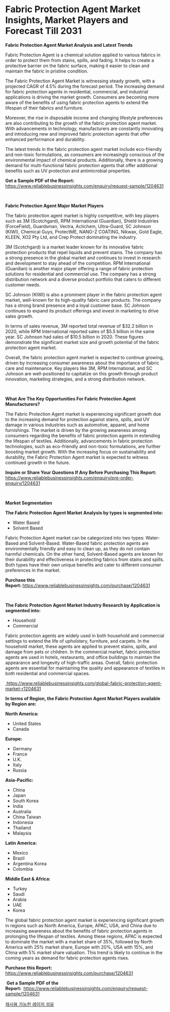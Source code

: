 <p><h1>Fabric Protection Agent Market Insights, Market Players and Forecast Till 2031</h1></p><p><strong>Fabric Protection Agent Market Analysis and Latest Trends</strong></p>
<p><p>Fabric Protection Agent is a chemical solution applied to various fabrics in order to protect them from stains, spills, and fading. It helps to create a protective barrier on the fabric surface, making it easier to clean and maintain the fabric in pristine condition.</p><p>The Fabric Protection Agent Market is witnessing steady growth, with a projected CAGR of 4.5% during the forecast period. The increasing demand for fabric protection agents in residential, commercial, and industrial applications is driving the market growth. Consumers are becoming more aware of the benefits of using fabric protection agents to extend the lifespan of their fabrics and furniture.</p><p>Moreover, the rise in disposable income and changing lifestyle preferences are also contributing to the growth of the fabric protection agent market. With advancements in technology, manufacturers are constantly innovating and introducing new and improved fabric protection agents that offer enhanced performance and durability.</p><p>The latest trends in the fabric protection agent market include eco-friendly and non-toxic formulations, as consumers are increasingly conscious of the environmental impact of chemical products. Additionally, there is a growing demand for multi-functional fabric protection agents that offer additional benefits such as UV protection and antimicrobial properties.</p></p>
<p><strong>Get a Sample PDF of the Report:&nbsp;</strong> <a href="https://www.reliablebusinessinsights.com/enquiry/request-sample/1204631">https://www.reliablebusinessinsights.com/enquiry/request-sample/1204631</a></p>
<p>&nbsp;</p>
<p><strong>Fabric Protection Agent Major Market Players</strong></p>
<p><p>The fabric protection agent market is highly competitive, with key players such as 3M (Scotchgard), RPM International (Guardian), Shield Industries (ForceField), Guardsman, Vectra, Actichem, Ultra-Guard, SC Johnson (KIWI), Chemical Guys, ProtectME, NANO-Z COATING, Nikwax, Gold Eagle, KLEEN, XO2 Pty Ltd, and Crep Protect dominating the industry.</p><p>3M (Scotchgard) is a market leader known for its innovative fabric protection products that repel liquids and prevent stains. The company has a strong presence in the global market and continues to invest in research and development to stay ahead of the competition. RPM International (Guardian) is another major player offering a range of fabric protection solutions for residential and commercial use. The company has a strong distribution network and a diverse product portfolio that caters to different customer needs.</p><p>SC Johnson (KIWI) is also a prominent player in the fabric protection agent market, well-known for its high-quality fabric care products. The company has a strong brand presence and a loyal customer base. SC Johnson continues to expand its product offerings and invest in marketing to drive sales growth.</p><p>In terms of sales revenue, 3M reported total revenue of $32.2 billion in 2020, while RPM International reported sales of $5.5 billion in the same year. SC Johnson had sales of $10.5 billion in 2020. These figures demonstrate the significant market size and growth potential of the fabric protection agent market.</p><p>Overall, the fabric protection agent market is expected to continue growing, driven by increasing consumer awareness about the importance of fabric care and maintenance. Key players like 3M, RPM International, and SC Johnson are well-positioned to capitalize on this growth through product innovation, marketing strategies, and a strong distribution network.</p></p>
<p>&nbsp;</p>
<p><strong>What Are The Key Opportunities For Fabric Protection Agent Manufacturers?</strong></p>
<p><p>The Fabric Protection Agent market is experiencing significant growth due to the increasing demand for protection against stains, spills, and UV damage in various industries such as automotive, apparel, and home furnishings. The market is driven by the growing awareness among consumers regarding the benefits of fabric protection agents in extending the lifespan of textiles. Additionally, advancements in fabric protection technologies, such as eco-friendly and non-toxic formulations, are further boosting market growth. With the increasing focus on sustainability and durability, the Fabric Protection Agent market is expected to witness continued growth in the future.</p></p>
<p><strong>Inquire or Share Your Questions If Any Before Purchasing This Report:</strong> <a href="https://www.reliablebusinessinsights.com/enquiry/pre-order-enquiry/1204631">https://www.reliablebusinessinsights.com/enquiry/pre-order-enquiry/1204631</a></p>
<p>&nbsp;</p>
<p><strong>Market Segmentation</strong></p>
<p><strong>The Fabric Protection Agent Market Analysis by types is segmented into:</strong></p>
<p><ul><li>Water Based</li><li>Solvent Based</li></ul></p>
<p><p>Fabric Protection Agent market can be categorized into two types: Water-Based and Solvent-Based. Water-Based fabric protection agents are environmentally friendly and easy to clean up, as they do not contain harmful chemicals. On the other hand, Solvent-Based agents are known for their durability and effectiveness in protecting fabrics from stains and spills. Both types have their own unique benefits and cater to different consumer preferences in the market.</p></p>
<p><strong>Purchase this Report:&nbsp;</strong><a href="https://www.reliablebusinessinsights.com/purchase/1204631">https://www.reliablebusinessinsights.com/purchase/1204631</a></p>
<p>&nbsp;</p>
<p><strong>The Fabric Protection Agent Market Industry Research by Application is segmented into:</strong></p>
<p><ul><li>Household</li><li>Commercial</li></ul></p>
<p><p>Fabric protection agents are widely used in both household and commercial settings to extend the life of upholstery, furniture, and carpets. In the household market, these agents are applied to prevent stains, spills, and damage from pets or children. In the commercial market, fabric protection agents are used in hotels, restaurants, and office buildings to maintain the appearance and longevity of high-traffic areas. Overall, fabric protection agents are essential for maintaining the quality and appearance of textiles in both residential and commercial spaces.</p></p>
<p><a href="https://www.reliablebusinessinsights.com/global-fabric-protection-agent-market-r1204631">&nbsp;https://www.reliablebusinessinsights.com/global-fabric-protection-agent-market-r1204631</a></p>
<p><strong>In terms of Region, the Fabric Protection Agent Market Players available by Region are:</strong></p>
<p>
    <p> <strong> North America: </strong>
        <ul>
            <li>United States</li>
            <li>Canada</li>
        </ul>
        </p> 
    <p> <strong> Europe: </strong>
        <ul>
            <li>Germany</li>
            <li>France</li>
            <li>U.K.</li>
            <li>Italy</li>
            <li>Russia</li>
        </ul>
        </p> 
    <p> <strong> Asia-Pacific: </strong>
        <ul>
            <li>China</li>
            <li>Japan</li>
            <li>South Korea</li>
            <li>India</li>
            <li>Australia</li>
            <li>China Taiwan</li>
            <li>Indonesia</li>
            <li>Thailand</li>
            <li>Malaysia</li>
        </ul>
        </p> 
    <p> <strong> Latin America: </strong>
        <ul>
            <li>Mexico</li>
            <li>Brazil</li>
            <li>Argentina Korea</li>
            <li>Colombia</li>
        </ul>
        </p> 
    <p> <strong> Middle East & Africa: </strong>
        <ul>
            <li>Turkey</li>
            <li>Saudi</li>
            <li>Arabia</li>
            <li>UAE</li>
            <li>Korea</li>
        </ul>
    </p>
    </p>
<p><p>The global fabric protection agent market is experiencing significant growth in regions such as North America, Europe, APAC, USA, and China due to increasing awareness about the benefits of fabric protection agents in prolonging the lifespan of textiles. Among these regions, APAC is expected to dominate the market with a market share of 35%, followed by North America with 25% market share, Europe with 20%, USA with 15%, and China with 5% market share valuation. This trend is likely to continue in the coming years as demand for fabric protection agents rises.</p></p>
<p><strong>Purchase this Report: </strong><a href="https://www.reliablebusinessinsights.com/purchase/1204631">https://www.reliablebusinessinsights.com/purchase/1204631</a></p>
<p>&nbsp;<strong>Get a Sample PDF of the Report:&nbsp;&nbsp;</strong><a href="https://www.reliablebusinessinsights.com/enquiry/request-sample/1204631">https://www.reliablebusinessinsights.com/enquiry/request-sample/1204631</a></p>
<p><strong></strong></p>
<p><p><a href="https://github.com/Maeennan456456/Market-Research-Report-List-2/blob/main/8452225106347.md">재사용 가능한 레이저 섬유</a></p></p>